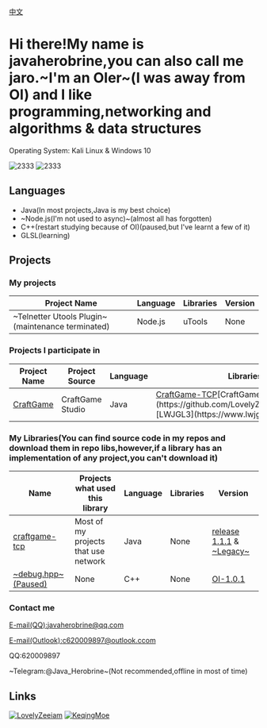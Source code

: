 [中文](https://github.com/javaherobrine/javaherobrine/blob/main/README.md)
# Hi there!My name is javaherobrine,you can also call me jaro.~I'm an OIer~(I was away from OI) and I like programming,networking and algorithms & data structures

Operating System: Kali Linux & Windows 10

![2333](https://github-readme-stats-89dq8p8qw.vercel.app/api/top-langs/?username=javaherobrine)
![2333](https://github-readme-stats-89dq8p8qw.vercel.app/api?username=javaherobrine&show_icons=true&count_private=true)

## Languages
- Java(In most projects,Java is my best choice)
- ~Node.js(I'm not used to async)~(almost all has forgotten)
- C++(restart studying because of OI)(paused,but I've learnt a few of it)
- GLSL(learning)
## Projects
### My projects
|Project Name|Language|Libraries|Version|
|-------|---|------|----|
|~Telnetter Utools Plugin~(maintenance terminated)|Node.js|uTools|None|
### Projects I participate in
|Project Name|Project Source|Language|Libraries|Version|Status|
|-------|----------------|---|------|----|-------|
|[CraftGame](https://github.com/javaherobrine/CraftGame)|CraftGame Studio|Java|[CraftGame-TCP]("https://github.com/javaherobrine/craftgame-tcp-library")[CraftGame](https://github.com/LovelyZeeiam/CraftGame)&[LWJGL3](https://www.lwjgl.org/)|None|Merging and Developing|
### My Libraries(You can find source code in my repos and download them in repo libs,however,if a library has an implementation of any project,you can't download it)
|Name|Projects what used this library|Language|Libraries|Version|
|----|-------------------------------|--------|---------|-------|
|[craftgame-tcp](https://github.com/javaherobrine/craftgame-tcp-library)|Most of my projects that use network|Java|None|[release 1.1.1](https://github.com/javaherobrine/craftgame-tcp-library/releases/tag/v1.1.1) & [~Legacy~](https://github.com/javaherobrine/craftgame-tcp-library/releases/tag/legacy-version)|
|[~debug.hpp~(Paused)](https://github.com/javaherobrine/OI)|None|C++|None|[OI-1.0.1](https://github.com/javaherobrine/OI/blob/main/debug.hpp)|
### Contact me
[E-mail(QQ):javaherobrine@qq.com](mailto:javaherobrine@qq.com)

[E-mail(Outlook):c620009897@outlook.ccom](mailto:c620009897@outlook.com)

QQ:620009897

~Telegram:@Java_Herobrine~(Not recommended,offline in most of time)

## Links
[![LovelyZeeiam](https://avatars.githubusercontent.com/u/37842325?v=4)](https://github.com/LovelyZeeiam)
[![KeqingMoe](https://avatars.githubusercontent.com/u/59642397?v=4)](https://github.com/KeqingMoe)
